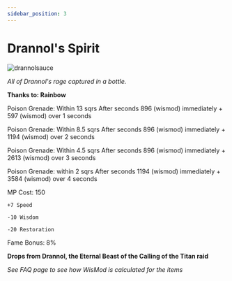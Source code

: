 ```yaml
---
sidebar_position: 3
---
```


# Drannol's Spirit

![drannolsauce](https://vwiki.valorserver.com/api/item/picture/drannol's%20spirit)

<i>All of Drannol's rage captured in a bottle.</i>

**Thanks to: Rainbow**

Poison Grenade: Within 13 sqrs After  seconds 896 (wismod) immediately + 597 (wismod) over 1 seconds

Poison Grenade: Within 8.5 sqrs After  seconds 896 (wismod) immediately + 1194 (wismod) over 2 seconds

Poison Grenade: Within 4.5 sqrs After  seconds 896 (wismod) immediately + 2613 (wismod) over 3 seconds

Poison Grenade: within 2 sqrs After  seconds 1194 (wismod) immediately + 3584 (wismod) over 4 seconds

MP Cost: 150

    +7 Speed
    
    -10 Wisdom
    
    -20 Restoration

Fame Bonus: 8%

**Drops from Drannol, the Eternal Beast of the Calling of the Titan raid**

*See FAQ page to see how WisMod is calculated for the items*
